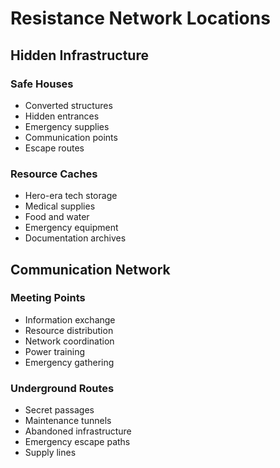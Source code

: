 # Resistance Network Locations

## Hidden Infrastructure

### Safe Houses
- Converted structures
- Hidden entrances
- Emergency supplies
- Communication points
- Escape routes

### Resource Caches
- Hero-era tech storage
- Medical supplies
- Food and water
- Emergency equipment
- Documentation archives

## Communication Network

### Meeting Points
- Information exchange
- Resource distribution
- Network coordination
- Power training
- Emergency gathering

### Underground Routes
- Secret passages
- Maintenance tunnels
- Abandoned infrastructure
- Emergency escape paths
- Supply lines
